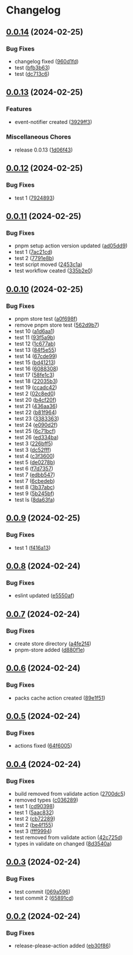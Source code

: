 # Changelog

## [0.0.14](https://github.com/ksv90/event-notifier/compare/v0.0.13...v0.0.14) (2024-02-25)


### Bug Fixes

* changelog fixed ([960d1fd](https://github.com/ksv90/event-notifier/commit/960d1fdb5c948ec8af867268d085159236c44ea0))
* test ([bfb3b63](https://github.com/ksv90/event-notifier/commit/bfb3b638f56a76fd2d127644a4221c7e20b92154))
* test ([dc713c6](https://github.com/ksv90/event-notifier/commit/dc713c6e7f8cfd4ede26bd58e2c0681069625b04))

## [0.0.13](https://github.com/ksv90/event-notifier/compare/v0.0.12...v0.0.13) (2024-02-25)


### Features

* event-notifier created ([3929ff3](https://github.com/ksv90/event-notifier/commit/3929ff3ce32a6c69b75381d1458dad38e7c5357a))

### Miscellaneous Chores

* release 0.0.13 ([1d06f43](https://github.com/ksv90/event-notifier/commit/1d06f43aef9f72dd65add5b45332d36b58e9a696))

## [0.0.12](https://github.com/ksv90/event-notifier/compare/v0.0.11...v0.0.12) (2024-02-25)


### Bug Fixes

* test 1 ([7924893](https://github.com/ksv90/event-notifier/commit/7924893273eea0f3b9458b9e05e070e1ee4bdba3))

## [0.0.11](https://github.com/ksv90/event-notifier/compare/v0.0.10...v0.0.11) (2024-02-25)


### Bug Fixes

* pnpm setup action version updated ([ad05dd9](https://github.com/ksv90/event-notifier/commit/ad05dd9e866885d605d05f3b02e91ae2f0672d8b))
* test 1 ([7ac21cd](https://github.com/ksv90/event-notifier/commit/7ac21cd54ed2863f553bd1ad7af726f874254b3e))
* test 2 ([7791e8b](https://github.com/ksv90/event-notifier/commit/7791e8b72d3ac328b105a478f27b1db1150e3995))
* test script moved ([2453c1a](https://github.com/ksv90/event-notifier/commit/2453c1a15b7a0666ce1d4da802bcb6bf8c4b2f9e))
* test workflow ceated ([335b2e0](https://github.com/ksv90/event-notifier/commit/335b2e0803b2c7b68d6788eea9f8c132f7740632))

## [0.0.10](https://github.com/ksv90/event-notifier/compare/v0.0.9...v0.0.10) (2024-02-25)


### Bug Fixes

* pnpm store test ([a0f698f](https://github.com/ksv90/event-notifier/commit/a0f698f83cc4eed81545d0dd51d84409da107af4))
* remove pnpm store test ([562d9b7](https://github.com/ksv90/event-notifier/commit/562d9b7805a630bf4fbdbdd799aa6a4f2b81e8e4))
* test 10 ([a1d6aa1](https://github.com/ksv90/event-notifier/commit/a1d6aa1013859ae60aa7f8caeccee3debd22ba28))
* test 11 ([93f5a9b](https://github.com/ksv90/event-notifier/commit/93f5a9b04fc1cfa4b8d57674e3d83d58bafc596e))
* test 12 ([1c677ab](https://github.com/ksv90/event-notifier/commit/1c677ab6a9ff11d050326ca2d885f779910e4121))
* test 13 ([84f5e55](https://github.com/ksv90/event-notifier/commit/84f5e5537862af31ab9314c1088da87322a83dae))
* test 14 ([67cde99](https://github.com/ksv90/event-notifier/commit/67cde99b1321272a81864b4f69dcf3853d4576ce))
* test 15 ([bd41213](https://github.com/ksv90/event-notifier/commit/bd41213c95e8e56698e90842d27e58b9d81ecc74))
* test 16 ([6088308](https://github.com/ksv90/event-notifier/commit/6088308eb663ec35a897935b62b03809e4f811ab))
* test 17 ([58fe1c3](https://github.com/ksv90/event-notifier/commit/58fe1c3d5751dcf4f1abd14102181c009f21c19e))
* test 18 ([22035b3](https://github.com/ksv90/event-notifier/commit/22035b39a8c289c0312b5af519a00a4849d5ac7b))
* test 19 ([ccadc42](https://github.com/ksv90/event-notifier/commit/ccadc42935f2a29226cbfc7ea58c4fd55a071652))
* test 2 ([02c8ed0](https://github.com/ksv90/event-notifier/commit/02c8ed0a06ef9034c579172e43545ce2e68ac6f1))
* test 20 ([b4cf20f](https://github.com/ksv90/event-notifier/commit/b4cf20f85d88f30785efe298653e9a766eba4685))
* test 21 ([436aa36](https://github.com/ksv90/event-notifier/commit/436aa361a08c22552bf7f1b3f2ebc1d58dcb38a5))
* test 22 ([b81f964](https://github.com/ksv90/event-notifier/commit/b81f964da1e50ea9e5748f48496fb0fa328be2df))
* test 23 ([3383363](https://github.com/ksv90/event-notifier/commit/3383363dc6bc037aaf314e3398b243cd629928fe))
* test 24 ([e090d2f](https://github.com/ksv90/event-notifier/commit/e090d2f2fc94cb6e005b73fe5c3341631dbdc9dc))
* test 25 ([6c71bcf](https://github.com/ksv90/event-notifier/commit/6c71bcf3bdc4bcc432f7de859b1b583a2c4bc11b))
* test 26 ([ed334ba](https://github.com/ksv90/event-notifier/commit/ed334ba1d22d0bea0073748411d64457220bfb53))
* test 3 ([226bff5](https://github.com/ksv90/event-notifier/commit/226bff5afa0b8b00584ffffd5e8cb90f1da7605f))
* test 3 ([dc52fff](https://github.com/ksv90/event-notifier/commit/dc52fff505b3245e8c8e88116aceb6fd7bad9465))
* test 4 ([c3f3600](https://github.com/ksv90/event-notifier/commit/c3f3600d8ab26fd9be1ff2393f6b30d4e17ab67d))
* test 5 ([de0278b](https://github.com/ksv90/event-notifier/commit/de0278b3b51738278b6bd9511feefa4e7ea735ed))
* test 6 ([f7d7357](https://github.com/ksv90/event-notifier/commit/f7d7357723101390fc94750ce7f2e5e57f7edfa4))
* test 7 ([edbb547](https://github.com/ksv90/event-notifier/commit/edbb547acd31d5d8d282b882f4c5f102be0e99c3))
* test 7 ([6cbedeb](https://github.com/ksv90/event-notifier/commit/6cbedebe2a8c9fb98d084af9e03a6d3837bfb921))
* test 8 ([3b37abc](https://github.com/ksv90/event-notifier/commit/3b37abc340745fe14fe88c0049a4cc37680a0b79))
* test 9 ([5b245bf](https://github.com/ksv90/event-notifier/commit/5b245bf58d25d4c27422809747c2e0524eaf2452))
* test ls ([8da63fa](https://github.com/ksv90/event-notifier/commit/8da63fa2a6415709e6a054760db8d438e834ec61))

## [0.0.9](https://github.com/ksv90/event-notifier/compare/v0.0.8...v0.0.9) (2024-02-25)


### Bug Fixes

* test 1 ([f416a13](https://github.com/ksv90/event-notifier/commit/f416a134703227952fcf0027f207cdb18d075784))

## [0.0.8](https://github.com/ksv90/event-notifier/compare/v0.0.7...v0.0.8) (2024-02-24)


### Bug Fixes

* eslint updated ([e5550af](https://github.com/ksv90/event-notifier/commit/e5550afb2537afa5d243b07b5b533f856e0f9a33))

## [0.0.7](https://github.com/ksv90/event-notifier/compare/v0.0.6...v0.0.7) (2024-02-24)


### Bug Fixes

* create store directory ([a4fe2f4](https://github.com/ksv90/event-notifier/commit/a4fe2f462688cba11c5e0763e7c262068b2a1818))
* pnpm-store added ([d880f1e](https://github.com/ksv90/event-notifier/commit/d880f1e8f318c87270ea4f08b5e644a9cda4865f))

## [0.0.6](https://github.com/ksv90/event-notifier/compare/v0.0.5...v0.0.6) (2024-02-24)


### Bug Fixes

* packs cache action created ([89e1f51](https://github.com/ksv90/event-notifier/commit/89e1f516133a4020831ecd1644c4137f77976847))

## [0.0.5](https://github.com/ksv90/event-notifier/compare/v0.0.4...v0.0.5) (2024-02-24)


### Bug Fixes

* actions fixed ([64f6005](https://github.com/ksv90/event-notifier/commit/64f600525a1d97ea20aa13ab7717453e31d48f16))

## [0.0.4](https://github.com/ksv90/event-notifier/compare/v0.0.3...v0.0.4) (2024-02-24)


### Bug Fixes

* build removed from validate action ([2700dc5](https://github.com/ksv90/event-notifier/commit/2700dc5d1b5acb3443e1be6229b582e1e1882a26))
* removed types ([c036289](https://github.com/ksv90/event-notifier/commit/c0362899b1901f1cc84550fba15bbe8c69a64c6a))
* test 1 ([cd90398](https://github.com/ksv90/event-notifier/commit/cd903987daa2d0c7af9863a63828d62fbf2171a8))
* test 1 ([5aac832](https://github.com/ksv90/event-notifier/commit/5aac8326432f26a2d97fe8a7451f24f6c5aba4e1))
* test 2 ([cb72289](https://github.com/ksv90/event-notifier/commit/cb72289fc5e448b58e9004b958bfe1add518d357))
* test 2 ([be4f155](https://github.com/ksv90/event-notifier/commit/be4f15595bef8f76a14382559d69984654c8affc))
* test 3 ([fff9994](https://github.com/ksv90/event-notifier/commit/fff9994486ea427417f9764225af6e1318d8bc0a))
* test removed from validate action ([42c725d](https://github.com/ksv90/event-notifier/commit/42c725d11d4ad8c040e321d3ceb989549e8e68bf))
* types in validate on changed ([8d3540a](https://github.com/ksv90/event-notifier/commit/8d3540a1ba52017b68c55752b6416612e8202948))

## [0.0.3](https://github.com/ksv90/event-notifier/compare/v0.0.2...v0.0.3) (2024-02-24)


### Bug Fixes

* test commit ([069a596](https://github.com/ksv90/event-notifier/commit/069a596c1bfbda67bc07d40218ff83138024b6fa))
* test commit 2 ([65891cd](https://github.com/ksv90/event-notifier/commit/65891cdfac0a6ba03133c56dff3aa59faf6bf488))

## [0.0.2](https://github.com/ksv90/event-notifier/compare/v0.0.1...v0.0.2) (2024-02-24)


### Bug Fixes

* release-please-action added ([eb30f86](https://github.com/ksv90/event-notifier/commit/eb30f86f1e7bf94b98ebc355d2c58f8e6a1b4f0c))
